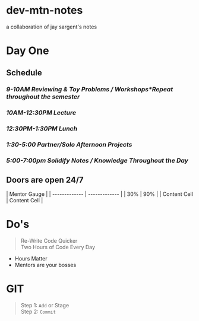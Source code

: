 # dev-mtn-notes
a collaboration of jay sargent's notes
# Day One
## Schedule
### *9-10AM Reviewing & Toy Problems / Workshops\*Repeat throughout the semester*
### *10AM-12:30PM Lecture*
### *12:30PM-1:30PM Lunch*
### *1:30-5:00 Partner/Solo Afternoon Projects*
### *5:00-7:00pm Solidify Notes / Knowledge Throughout the Day*

## Doors are open 24/7

| Mentor   Gauge |
| ------------- | ------------- |
| 30%  | 90%  |
| Content Cell  | Content Cell  |

# Do's
>Re-Write Code Quicker  
>Two Hours of Code Every Day  

* Hours Matter
* Mentors are your bosses

# GIT
>Step 1: `Add` or Stage  
>Step 2: `Commit`      

